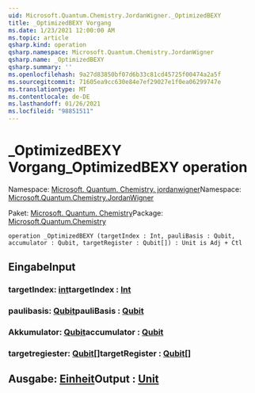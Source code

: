 ```yaml
---
uid: Microsoft.Quantum.Chemistry.JordanWigner._OptimizedBEXY
title: _OptimizedBEXY Vorgang
ms.date: 1/23/2021 12:00:00 AM
ms.topic: article
qsharp.kind: operation
qsharp.namespace: Microsoft.Quantum.Chemistry.JordanWigner
qsharp.name: _OptimizedBEXY
qsharp.summary: ''
ms.openlocfilehash: 9a27d83850bf07d6b33c81cd45725f00474a2a5f
ms.sourcegitcommit: 71605ea9cc630e84e7ef29027e1f0ea06299747e
ms.translationtype: MT
ms.contentlocale: de-DE
ms.lasthandoff: 01/26/2021
ms.locfileid: "98851511"
---
```

# <a name="_optimizedbexy-operation"></a><span data-ttu-id="e201d-102">_OptimizedBEXY Vorgang</span><span class="sxs-lookup"><span data-stu-id="e201d-102">_OptimizedBEXY operation</span></span>

<span data-ttu-id="e201d-103">Namespace: [Microsoft. Quantum. Chemistry. jordanwigner](xref:Microsoft.Quantum.Chemistry.JordanWigner)</span><span class="sxs-lookup"><span data-stu-id="e201d-103">Namespace: [Microsoft.Quantum.Chemistry.JordanWigner](xref:Microsoft.Quantum.Chemistry.JordanWigner)</span></span>

<span data-ttu-id="e201d-104">Paket: [Microsoft. Quantum. Chemistry](https://nuget.org/packages/Microsoft.Quantum.Chemistry)</span><span class="sxs-lookup"><span data-stu-id="e201d-104">Package: [Microsoft.Quantum.Chemistry](https://nuget.org/packages/Microsoft.Quantum.Chemistry)</span></span>




```qsharp
operation _OptimizedBEXY (targetIndex : Int, pauliBasis : Qubit, accumulator : Qubit, targetRegister : Qubit[]) : Unit is Adj + Ctl
```


## <a name="input"></a><span data-ttu-id="e201d-105">Eingabe</span><span class="sxs-lookup"><span data-stu-id="e201d-105">Input</span></span>

### <a name="targetindex--int"></a><span data-ttu-id="e201d-106">targetIndex: [int](xref:microsoft.quantum.lang-ref.int)</span><span class="sxs-lookup"><span data-stu-id="e201d-106">targetIndex : [Int](xref:microsoft.quantum.lang-ref.int)</span></span>




### <a name="paulibasis--qubit"></a><span data-ttu-id="e201d-107">paulibasis: [Qubit](xref:microsoft.quantum.lang-ref.qubit)</span><span class="sxs-lookup"><span data-stu-id="e201d-107">pauliBasis : [Qubit](xref:microsoft.quantum.lang-ref.qubit)</span></span>




### <a name="accumulator--qubit"></a><span data-ttu-id="e201d-108">Akkumulator: [Qubit](xref:microsoft.quantum.lang-ref.qubit)</span><span class="sxs-lookup"><span data-stu-id="e201d-108">accumulator : [Qubit](xref:microsoft.quantum.lang-ref.qubit)</span></span>




### <a name="targetregister--qubit"></a><span data-ttu-id="e201d-109">targetregiester: [Qubit](xref:microsoft.quantum.lang-ref.qubit)[]</span><span class="sxs-lookup"><span data-stu-id="e201d-109">targetRegister : [Qubit](xref:microsoft.quantum.lang-ref.qubit)[]</span></span>





## <a name="output--unit"></a><span data-ttu-id="e201d-110">Ausgabe: [Einheit](xref:microsoft.quantum.lang-ref.unit)</span><span class="sxs-lookup"><span data-stu-id="e201d-110">Output : [Unit](xref:microsoft.quantum.lang-ref.unit)</span></span>

